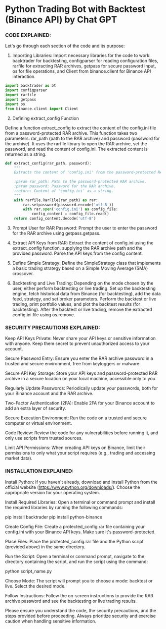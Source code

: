 # Python Trading Bot with Backtest (Binance API) by Chat GPT

### CODE EXPLAINED:

Let's go through each section of the code and its purpose:

1. Importing Libraries: 
   Import necessary libraries for the code to work: backtrader for backtesting, configparser for reading configuration files, rarfile for extracting RAR archives, getpass for secure password input, os for file operations, and Client from binance.client for Binance API interaction.

```python
import backtrader as bt
import configparser
import rarfile
import getpass
import os
from binance.client import Client
```
2. Defining extract_config Function

Define a function extract_config to extract the content of the config.ini file from a password-protected RAR archive.
This function takes two parameters: rar_path (path to the RAR archive) and password (password for the archive).
It uses the rarfile library to open the RAR archive, set the password, and read the content of config.ini.
The extracted content is returned as a string.

```python
def extract_config(rar_path, password):
    """
    Extracts the content of 'config.ini' from the password-protected RAR archive.
    
    :param rar_path: Path to the password-protected RAR archive.
    :param password: Password for the RAR archive.
    :return: Content of 'config.ini' as a string.
    """
    with rarfile.RarFile(rar_path) as rar:
        rar.setpassword(password.encode('utf-8'))
        with rar.open('config.ini') as config_file:
            config_content = config_file.read()
    return config_content.decode('utf-8')
```
3. Prompt User for RAR Password: Prompt the user to enter the password for the RAR archive using getpass.getpass.

4. Extract API Keys from RAR: Extract the content of config.ini using the extract_config function, supplying the RAR archive path and the provided password. Parse the API keys from the config content.

5. Define Simple Strategy: Define the SimpleStrategy class that implements a basic trading strategy based on a Simple Moving Average (SMA) crossover.

6. Backtesting and Live Trading: Depending on the mode chosen by the user, either perform backtesting or live trading. Set up the backtesting engine, fetch historical data from Binance (for backtesting), add the data feed, strategy, and set broker parameters. Perform the backtest or live trading, print portfolio values, and plot the backtest results (for backtesting). After the backtest or live trading, remove the extracted config.ini file using os.remove.

### SECURITY PRECAUTIONS EXPLAINED:

Keep API Keys Private: Never share your API keys or sensitive information with anyone. Keep them secret to prevent unauthorized access to your account.

Secure Password Entry: Ensure you enter the RAR archive password in a trusted and secure environment, free from keyloggers or malware.

Secure API Key Storage: Store your API keys and password-protected RAR archive in a secure location on your local machine, accessible only to you.

Regularly Update Passwords: Periodically update your passwords, both for your Binance account and the RAR archive.

Two-Factor Authentication (2FA): Enable 2FA for your Binance account to add an extra layer of security.

Secure Execution Environment: Run the code on a trusted and secure computer or virtual environment.

Code Review: Review the code for any vulnerabilities before running it, and only use scripts from trusted sources.

Limit API Permissions: When creating API keys on Binance, limit their permissions to only what your script requires (e.g., trading and accessing market data).

### INSTALLATION EXPLAINED:

Install Python: If you haven't already, download and install Python from the official website (https://www.python.org/downloads/). Choose the appropriate version for your operating system.

Install Required Libraries: Open a terminal or command prompt and install the required libraries by running the following commands:

pip install backtrader
pip install python-binance

Create Config File: Create a protected_config.rar file containing your config.ini with your Binance API keys. Make sure it's password-protected.

Place Files: Place the protected_config.rar file and the Python script (provided above) in the same directory.

Run the Script: Open a terminal or command prompt, navigate to the directory containing the script, and run the script using the command:

python script_name.py

Choose Mode: The script will prompt you to choose a mode: backtest or live. Select the desired mode.

Follow Instructions: Follow the on-screen instructions to provide the RAR archive password and see the backtesting or live trading results.

Please ensure you understand the code, the security precautions, and the steps provided before proceeding. Always prioritize security and exercise caution when handling sensitive information.




